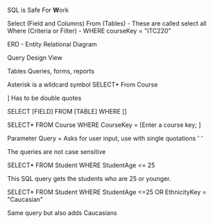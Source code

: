 SQL is Safe For **W**ork

Select (Field and Columns)
From (Tables)
	- These are called select all 
Where (Criteria or Filter)
	- WHERE courseKey = "ITC220"

ERD - Entity Relational Diagram 

Query Design View 

Tables Queries, forms, reports 

Asterisk is a wildcard symbol 
SELECT* From Course

]
Has to be double quotes 

SELECT [FIELD] FROM [TABLE] WHERE []

SELECT* FROM Course WHERE CourseKey = [Enter a course key; ]

Parameter Query = Asks for user input, use with single quotations ' '

The queries are not case sensitive 

SELECT* FROM Student WHERE StudentAge <= 25  

This SQL query gets the students who are 25 or younger. 

SELECT* FROM Student WHERE StudentAge <=25 OR EthnicityKey = "Caucasian"  

Same query but also adds Caucasians 
